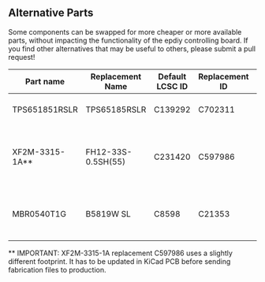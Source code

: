 ## Alternative Parts

Some components can be swapped for more cheaper or more available parts,
without impacting the functionality of the epdiy controlling board.
If you find other alternatives that may be useful to others, please submit a pull request!

| Part name      | Replacement Name   | Default LCSC ID   | Replacement ID  | Comments                                                  |
| -------------  | ----------------   | ----------------- | --------------- | ---------                                                 |
| TPS651851RSLR  | TPS65185RSLR       | C139292           | C702311         | Only if your panel size <= 9"                             |
| XF2M-3315-1A** | FH12-33S-0.5SH(55) | C231420           | C597986         | Omron connector is better quality than Hirose replacement |
| MBR0540T1G     | B5819W SL          | C8598             | C21353          | Much cheaper diode when ordering from LCSC                |

** IMPORTANT: XF2M-3315-1A replacement C597986 uses a slightly different footprint. It has to be updated in KiCad PCB before sending fabrication files to production.
